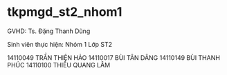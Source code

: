 # tkpmgd_st2_nhom1

GVHD: Ts. Đặng Thanh Dũng

Sinh viên thực hiện: Nhóm 1 Lớp ST2
  
14110049 TRẦN THIỆN HẢO 
14110017 BÙI TÂN DÂNG 
14110149 BÙI THANH PHÚC 
14110100 THIỀU QUANG LÂM